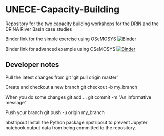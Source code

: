 # UNECE-Capacity-Building
Repository for the two capacity building workshops for the DRIN and the DRINA River Basin case studies

Binder link for the simple exercise using OSeMOSYS
[![Binder](https://mybinder.org/badge_logo.svg)](https://mybinder.org/v2/gh/KTH-dESA/UNECE-Capacity-Building/main?filepath=cb_simple_example.ipynb)

Binder link for advanced example using OSeMOSYS
[![Binder](https://mybinder.org/badge_logo.svg)](https://mybinder.org/v2/gh/KTH-dESA/UNECE-Capacity-Building/main?filepath=cb_adv_example.ipynb)

## Developer notes
Pull the latest changes from git
'git pull origin master'

Create and checkout a new branch
git checkout -b my_branch

When you do some changes
git add ...
git commit -m "An informative message"

Push your branch
git push -u origin my_branch

nbstripout
Install the Python package npstripout to prevent Jupyter notebook output data from being committed to the repository.
